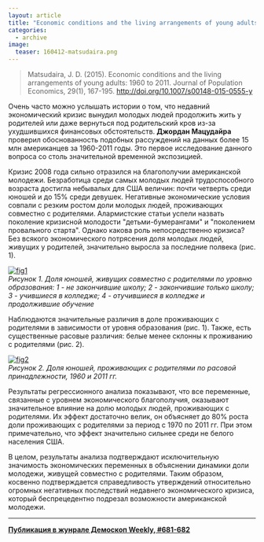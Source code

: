 ```yaml
---
layout: article
title: "Economic conditions and the living arrangements of young adults: 1960 to 2011"
categories: 
  - archive
image:
  teaser: 160412-matsudaira.png
---
```


> Matsudaira, J. D. (2015). Economic conditions and the living arrangements of young adults: 1960 to 2011. Journal of Population Economics, 29(1), 167-195. http://doi.org/10.1007/s00148-015-0555-y

Очень часто можно услышать истории о том, что недавний экономический кризис вынудил молодых людей продолжить жить у родителей или даже вернуться под родительский кров из-за ухудшившихся финансовых обстоятельств. **Джордан Мацудайра** проверил обоснованность подобных рассуждений на данных более 15 млн американцев за 1960-2011 годы. Это первое исследование данного вопроса со столь значительной временной экспозицией.

Кризис 2008 года сильно отразился на благополучии американской молодежи. Безработица среди самых молодых людей трудоспособного возраста достигла небывалых для США величин: почти четверть среди юношей и до 15% среди девушек. Негативные экономические условия совпали с резким ростом доли молодых людей, проживающих совместно с родителями. Алармистские статьи успели назвать поколение кризисной молодости "детьми-бумерангами" и "поколением провального старта". Однако какова роль непосредственно кризиса? Без всякого экономического потрясения доля молодых людей, живущих у родителей, значительно выросла за последние полвека (рис. 1).

[![fig1][f1]][f1]  
*Рисунок 1. Доля юношей, живущих совместно с родителями по уровню образования: 1 - не закончившие школу; 2 - закончившие только школу; 3 - учившиеся в колледже; 4 - отучившиеся в колледже и продолжившие обучение*

Наблюдаются значительные различия в доле проживающих с родителями в зависимости от уровня образования (рис. 1). Также, есть существенные расовые различия: белые менее склонны к проживанию с родителями (рис. 2).

[![fig2][f2]][f2]  
*Рисунок 2. Доля юношей, проживающих с родителями по расовой принадлежности, 1960 и 2011 гг.*

Результаты регрессионного анализа показывают, что все переменные, связанные с уровнем экономического благополучия, оказывают значительное влияние на долю молодых людей, проживающих с родителями. Их эффект достаточно велик, он объясняет до 80% роста доли проживающих с родителями за период с 1970 по 2011 гг. При этом примечательно, что эффект значительно сильнее среди не белого населения США.

В целом, результаты анализа подтверждают исключительную значимость экономических переменных в объяснении динамики доли молодежи, живущей совместно с родителями. Таким образом, косвенно подтверждается справедливость утверждений относительно огромных негативных последствий недавнего экономического кризиса, который беспрецедентно подрезал возможности американской молодежи.


[f1]: /dem-digest/images/2016/681-fig-03.png
[f2]: /dem-digest/images/2016/681-fig-04.png


***
**[Публикация в жунрале Демоскоп Weekly, #681-682](http://demoscope.ru/weekly/2016/0681/digest02.php)**